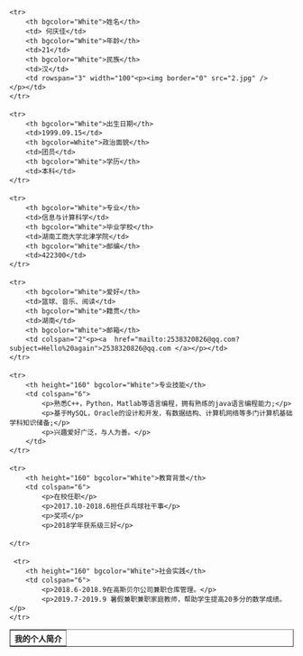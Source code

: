 <html>

<body background="11.jpg">

<table border="1" align="center" cellpadding="10" width="800">
    <tr>
        <th colspan="7" bgcolor="White" >我的个人简介</th>
    </tr>

    <tr>
        <th bgcolor="White">姓名</th>
        <td> 何庆佳</td>
        <th bgcolor="White">年龄</th>
        <td>21</td>
        <th bgcolor="White">民族</th>
        <td>汉</td>
        <td rowspan="3" width="100"<p><img border="0" src="2.jpg" />
    </p></td>
    </tr>

    <tr>
        <th bgcolor="White">出生日期</th>
        <td>1999.09.15</td>
        <th bgcolor=White">政治面貌</th>
        <td>团员</td>
        <th bgcolor="White">学历</th>
        <td>本科</td>
    </tr>

    <tr>
        <th bgcolor="White">专业</th>
        <td>信息与计算科学</td>
        <th bgcolor="White">毕业学校</th>
        <td>湖南工商大学北津学院</td>
        <th bgcolor="White">邮编</th>
        <td>422300</td>
    </tr>

    <tr>
        <th bgcolor="White">爱好</th>
        <td>篮球、音乐、阅读</td>
        <th bgcolor="White">籍贯</th>
        <td>湖南</td>
        <th bgcolor="White">邮箱</th>
        <td colspan="2"<p><a  href="mailto:2538320826@qq.com?subject=Hello%20again">2538320826@qq.com </a></p></td>
    </tr>

    <tr>
        <th height="160" bgcolor="White">专业技能</th>
        <td colspan="6">
            <p>熟悉C++，Python，Matlab等语言编程，拥有熟练的java语言编程能力;</p>
            <p>基于MySQL，Oracle的设计和开发，有数据结构、计算机网络等多门计算机基础学科知识储备;</p>
            <p>兴趣爱好广泛，与人为善。</p>
        </td>
    </tr>

    <tr>
        <th height="160" bgcolor="White">教育背景</th>
        <td colspan="6">
            <p>在校任职</p>
            <p>2017.10-2018.6担任乒乓球社干事</p>
            <p>奖项</p>
            <p>2018学年获系级三好</p>
            
    </tr>
    
     <tr>
        <th height="160" bgcolor="White">社会实践</th>
        <td colspan="6">
            <p>2018.6-2018.9在高斯贝尔公司兼职仓库管理。</p>
            <p>2019.7-2019.9 暑假兼职兼职家庭教师，帮助学生提高20多分的数学成绩。</p>
    </tr>

 
</body>

</html>
